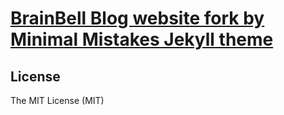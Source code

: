 # [BrainBell Blog website fork by Minimal Mistakes Jekyll theme](https://ganghj-edu.github.io/)

## License

The MIT License (MIT)
